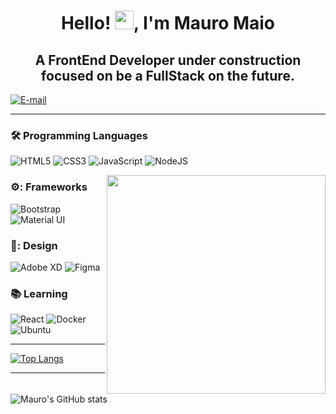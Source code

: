 <h1 align="center">Hello! <img src="https://raw.githubusercontent.com/kaueMarques/kaueMarques/master/hi.gif" width="30px">, I'm Mauro Maio</h1>
<h2 align="center">A FrontEnd Developer under construction focused on be a FullStack on the future.</h2>

<a href="https://www.linkedin.com/in/mauro-maio-594251163/">
<img align="center" alt="E-mail" src="https://img.shields.io/badge/-How%20to%20reach%20me-red"/>
</a>

---------

### :hammer_and_wrench: Programming Languages

<p><img alt="HTML5" src="https://img.shields.io/badge/html5%20-%23E34F26.svg?&style=for-the-badge&logo=html5&logoColor=white"/>
  <img alt="CSS3" src="https://img.shields.io/badge/css3%20-%231572B6.svg?&style=for-the-badge&logo=css3&logoColor=white"/>
  <img alt="JavaScript" src="https://img.shields.io/badge/javascript%20-%23323330.svg?&style=for-the-badge&logo=javascript&logoColor=%23F7DF1E"/>
  <img alt="NodeJS" src="https://img.shields.io/badge/node.js%20-%2343853D.svg?&style=for-the-badge&logo=node.js&logoColor=white"/><p/>
  
   <img align="right" src="https://i.ibb.co/6bvrWTJ/computer-illustration.png" width="350"/>

### ⚙️: Frameworks

<p><img alt="Bootstrap" src="https://img.shields.io/badge/bootstrap%20-%23563D7C.svg?&style=for-the-badge&logo=bootstrap&logoColor=white"/>
  <img alt="Material UI" src="https://img.shields.io/badge/material%20ui%20-%230081CB.svg?&style=for-the-badge&logo=material-ui&logoColor=white"/><p/>

### 🎨: Design

<p><img alt="Adobe XD" src="https://img.shields.io/badge/adobe%20xd%20-%23FF26BE.svg?&style=for-the-badge&logo=adobe%20xd&logoColor=white"/>
  <img alt="Figma" src="https://img.shields.io/badge/figma%20-%23F24E1E.svg?&style=for-the-badge&logo=figma&logoColor=white"/><p/>
  
  ### :books: Learning

<p><img alt="React" src="https://img.shields.io/badge/react%20-%2320232a.svg?&style=for-the-badge&logo=react&logoColor=%2361DAFB"/>
  <img alt="Docker" src="https://img.shields.io/badge/docker%20-%230db7ed.svg?&style=for-the-badge&logo=docker&logoColor=white"/>
  <img alt="Ubuntu" src="https://img.shields.io/badge/Ubuntu-E95420?style=for-the-badge&logo=ubuntu&logoColor=white" /><p/>

-------------------------

[![Top Langs](https://github-readme-stats.vercel.app/api/top-langs/?username=mauromaiodev&layout=compact&theme=dark)](https://github.com/anuraghazra/github-readme-stats)

-------------------------

![Mauro's GitHub stats](https://github-readme-stats.vercel.app/api?username=mauromaiodev&theme=dark&show_icons=true)
